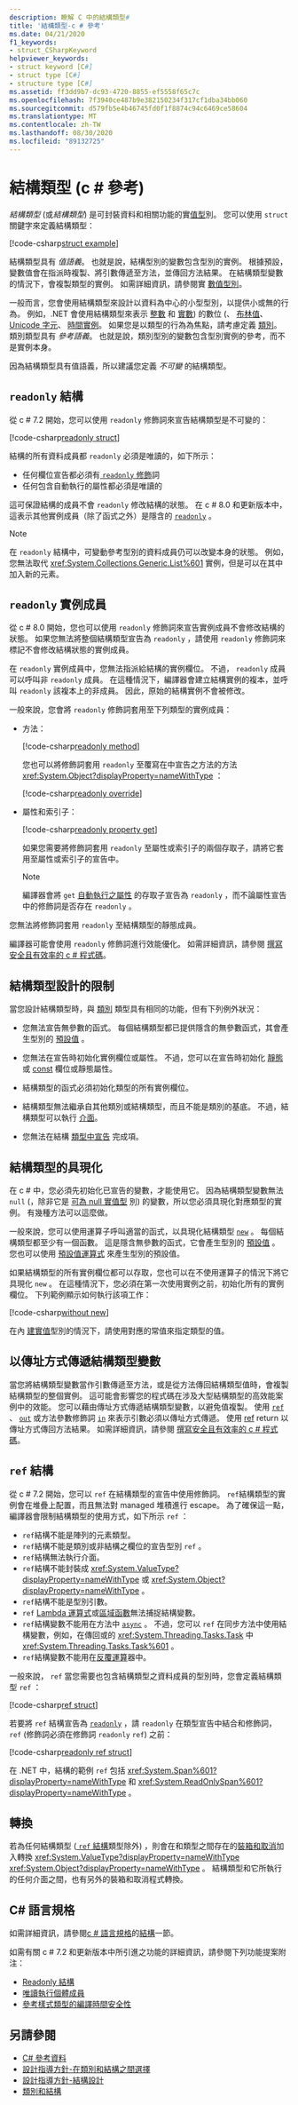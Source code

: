 ```yaml
---
description: 瞭解 C 中的結構類型#
title: '結構類型-c # 參考'
ms.date: 04/21/2020
f1_keywords:
- struct_CSharpKeyword
helpviewer_keywords:
- struct keyword [C#]
- struct type [C#]
- structure type [C#]
ms.assetid: ff3dd9b7-dc93-4720-8855-ef5558f65c7c
ms.openlocfilehash: 7f3940ce487b9e382150234f317cf1dba34bb060
ms.sourcegitcommit: d579fb5e4b46745fd0f1f8874c94c6469ce58604
ms.translationtype: MT
ms.contentlocale: zh-TW
ms.lasthandoff: 08/30/2020
ms.locfileid: "89132725"
---
```

# <a name="structure-types-c-reference"></a>結構類型 (c # 參考) 

*結構類型* (或*結構類型*) 是可封裝資料和相關功能的實[值型](value-types.md)別。 您可以使用 `struct` 關鍵字來定義結構類型：

[!code-csharp[struct example](snippets/StructType.cs#StructExample)]

結構類型具有 *值語義*。 也就是說，結構型別的變數包含型別的實例。 根據預設，變數值會在指派時複製、將引數傳遞至方法，並傳回方法結果。 在結構類型變數的情況下，會複製類型的實例。 如需詳細資訊，請參閱實 [數值型別](value-types.md)。

一般而言，您會使用結構類型來設計以資料為中心的小型型別，以提供小或無的行為。 例如，.NET 會使用結構類型來表示 [整數](integral-numeric-types.md) 和 [實數](floating-point-numeric-types.md)) 的數位 (、 [布林值](bool.md)、 [Unicode 字元](char.md)、 [時間實例](xref:System.DateTime)。 如果您是以類型的行為為焦點，請考慮定義 [類別](../keywords/class.md)。 類別類型具有 *參考語義*。 也就是說，類別型別的變數包含型別實例的參考，而不是實例本身。

因為結構類型具有值語義，所以建議您定義 *不可變* 的結構類型。

## <a name="readonly-struct"></a>`readonly` 結構

從 c # 7.2 開始，您可以使用 `readonly` 修飾詞來宣告結構類型是不可變的：

[!code-csharp[readonly struct](snippets/StructType.cs#ReadonlyStruct)]

結構的所有資料成員都 `readonly` 必須是唯讀的，如下所示：

- 任何欄位宣告都必須有[ `readonly` 修飾](../keywords/readonly.md)詞
- 任何包含自動執行的屬性都必須是唯讀的

這可保證結構的成員不會 `readonly` 修改結構的狀態。 在 c # 8.0 和更新版本中，這表示其他實例成員（除了函式之外）是隱含的 [`readonly`](#readonly-instance-members) 。

> [!NOTE]
> 在 `readonly` 結構中，可變動參考型別的資料成員仍可以改變本身的狀態。 例如，您無法取代 <xref:System.Collections.Generic.List%601> 實例，但是可以在其中加入新的元素。

## <a name="readonly-instance-members"></a>`readonly` 實例成員

從 c # 8.0 開始，您也可以使用 `readonly` 修飾詞來宣告實例成員不會修改結構的狀態。 如果您無法將整個結構類型宣告為 `readonly` ，請使用 `readonly` 修飾詞來標記不會修改結構狀態的實例成員。

在 `readonly` 實例成員中，您無法指派給結構的實例欄位。 不過， `readonly` 成員可以呼叫非 `readonly` 成員。 在這種情況下，編譯器會建立結構實例的複本，並呼叫 `readonly` 該複本上的非成員。 因此，原始的結構實例不會被修改。

一般來說，您會將 `readonly` 修飾詞套用至下列類型的實例成員：

- 方法：

  [!code-csharp[readonly method](snippets/StructType.cs#ReadonlyMethod)]

  您也可以將修飾詞套用 `readonly` 至覆寫在中宣告之方法的方法 <xref:System.Object?displayProperty=nameWithType> ：

  [!code-csharp[readonly override](snippets/StructType.cs#ReadonlyOverride)]

- 屬性和索引子：

  [!code-csharp[readonly property get](snippets/StructType.cs#ReadonlyProperty)]

  如果您需要將修飾詞套用 `readonly` 至屬性或索引子的兩個存取子，請將它套用至屬性或索引子的宣告中。

  > [!NOTE]
  > 編譯器會將 `get` [自動執行之屬性](../../programming-guide/classes-and-structs/auto-implemented-properties.md) 的存取子宣告為 `readonly` ，而不論屬性宣告中的修飾詞是否存在 `readonly` 。

您無法將修飾詞套用 `readonly` 至結構類型的靜態成員。

編譯器可能會使用 `readonly` 修飾詞進行效能優化。 如需詳細資訊，請參閱 [撰寫安全且有效率的 c # 程式碼](../../write-safe-efficient-code.md)。

## <a name="limitations-with-the-design-of-a-structure-type"></a>結構類型設計的限制

當您設計結構類型時，與 [類別](../keywords/class.md) 類型具有相同的功能，但有下列例外狀況：

- 您無法宣告無參數的函式。 每個結構類型都已提供隱含的無參數函式，其會產生型別的 [預設值](default-values.md) 。

- 您無法在宣告時初始化實例欄位或屬性。 不過，您可以在宣告時初始化 [靜態](../keywords/static.md) 或 [const](../keywords/const.md) 欄位或靜態屬性。

- 結構類型的函式必須初始化類型的所有實例欄位。

- 結構類型無法繼承自其他類別或結構類型，而且不能是類別的基底。 不過，結構類型可以執行 [介面](../keywords/interface.md)。

- 您無法在結構 [類型中宣告](../../programming-guide/classes-and-structs/destructors.md) 完成項。

## <a name="instantiation-of-a-structure-type"></a>結構類型的具現化

在 c # 中，您必須先初始化已宣告的變數，才能使用它。 因為結構類型變數無法 `null` (，除非它是 [可為 null 實值型](nullable-value-types.md) 別) 的變數，所以您必須具現化對應類型的實例。 有幾種方法可以這麼做。

一般來說，您可以使用運算子呼叫適當的函式，以具現化結構類型 [`new`](../operators/new-operator.md) 。 每個結構類型都至少有一個函數。 這是隱含無參數的函式，它會產生型別的 [預設值](default-values.md) 。 您也可以使用 [預設值運算式](../operators/default.md) 來產生型別的預設值。

如果結構類型的所有實例欄位都可以存取，您也可以在不使用運算子的情況下將它具現化 `new` 。 在這種情況下，您必須在第一次使用實例之前，初始化所有的實例欄位。 下列範例顯示如何執行該項工作：

[!code-csharp[without new](snippets/StructType.cs#WithoutNew)]

在內 [建實值](value-types.md#built-in-value-types)型別的情況下，請使用對應的常值來指定類型的值。

## <a name="passing-structure-type-variables-by-reference"></a>以傳址方式傳遞結構類型變數

當您將結構類型變數當作引數傳遞至方法，或是從方法傳回結構類型值時，會複製結構類型的整個實例。 這可能會影響您的程式碼在涉及大型結構類型的高效能案例中的效能。 您可以藉由傳址方式傳遞結構類型變數，以避免值複製。 使用 [`ref`](../keywords/ref.md#passing-an-argument-by-reference) 、 [`out`](../keywords/out-parameter-modifier.md) 或方法參數修飾詞 [`in`](../keywords/in-parameter-modifier.md) 來表示引數必須以傳址方式傳遞。 使用 [ref](../../programming-guide/classes-and-structs/ref-returns.md) return 以傳址方式傳回方法結果。 如需詳細資訊，請參閱 [撰寫安全且有效率的 c # 程式碼](../../write-safe-efficient-code.md)。

## <a name="ref-struct"></a>`ref` 結構

從 c # 7.2 開始，您可以 `ref` 在結構類型的宣告中使用修飾詞。 `ref`結構類型的實例會在堆疊上配置，而且無法對 managed 堆積進行 escape。 為了確保這一點，編譯器會限制結構類型的使用方式，如下所示 `ref` ：

- `ref`結構不能是陣列的元素類型。
- `ref`結構不能是類別或非結構之欄位的宣告型別 `ref` 。
- `ref`結構無法執行介面。
- `ref`結構不能封裝成 <xref:System.ValueType?displayProperty=nameWithType> 或 <xref:System.Object?displayProperty=nameWithType> 。
- `ref`結構不能是型別引數。
- `ref` [Lambda 運算式](../operators/lambda-expressions.md)或[區域函數](../../programming-guide/classes-and-structs/local-functions.md)無法捕捉結構變數。
- `ref`結構變數不能用在方法中 [`async`](../keywords/async.md) 。 不過，您可以 `ref` 在同步方法中使用結構變數，例如，在傳回或的 <xref:System.Threading.Tasks.Task> 中 <xref:System.Threading.Tasks.Task%601> 。
- `ref`結構變數不能用在[反覆運算](../../iterators.md)器中。

一般來說， `ref` 當您需要也包含結構類型之資料成員的型別時，您會定義結構類型 `ref` ：

[!code-csharp[ref struct](snippets/StructType.cs#RefStruct)]

若要將 `ref` 結構宣告為 [`readonly`](#readonly-struct) ，請 `readonly` 在類型宣告中結合和修飾詞， `ref` (修飾詞必須在修飾詞 `readonly` `ref`) 之前：

[!code-csharp[readonly ref struct](snippets/StructType.cs#ReadonlyRef)]

在 .NET 中，結構的範例 `ref` 包括 <xref:System.Span%601?displayProperty=nameWithType> 和 <xref:System.ReadOnlySpan%601?displayProperty=nameWithType> 。

## <a name="conversions"></a>轉換

若為任何結構類型 ([ `ref` 結構](#ref-struct)類型除外) ，則會在和類型之間存在的[裝箱和取消](../../programming-guide/types/boxing-and-unboxing.md)加入轉換 <xref:System.ValueType?displayProperty=nameWithType> <xref:System.Object?displayProperty=nameWithType> 。 結構類型和它所執行的任何介面之間，也有另外的裝箱和取消程式轉換。

## <a name="c-language-specification"></a>C# 語言規格

如需詳細資訊，請參閱[c # 語言規格](~/_csharplang/spec/introduction.md)的[結構](~/_csharplang/spec/structs.md)一節。

如需有關 c # 7.2 和更新版本中所引進之功能的詳細資訊，請參閱下列功能提案附注：

- [Readonly 結構](~/_csharplang/proposals/csharp-7.2/readonly-ref.md#readonly-structs)
- [唯讀執行個體成員](~/_csharplang/proposals/csharp-8.0/readonly-instance-members.md)
- [參考樣式類型的編譯時間安全性](~/_csharplang/proposals/csharp-7.2/span-safety.md)

## <a name="see-also"></a>另請參閱

- [C# 參考資料](../index.md)
- [設計指導方針-在類別和結構之間選擇](../../../standard/design-guidelines/choosing-between-class-and-struct.md)
- [設計指導方針-結構設計](../../../standard/design-guidelines/struct.md)
- [類別和結構](../../programming-guide/classes-and-structs/index.md)
